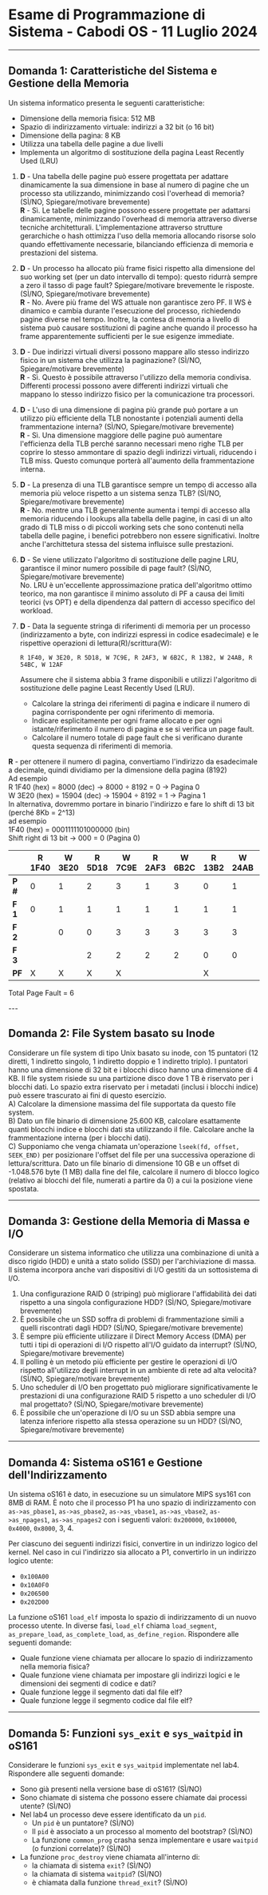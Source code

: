 # Esame di Programmazione di Sistema - Cabodi OS - 11 Luglio 2024
---

## Domanda 1: Caratteristiche del Sistema e Gestione della Memoria

Un sistema informatico presenta le seguenti caratteristiche:
* Dimensione della memoria fisica: 512 MB
* Spazio di indirizzamento virtuale: indirizzi a 32 bit (o 16 bit)
* Dimensione della pagina: 8 KB
* Utilizza una tabella delle pagine a due livelli
* Implementa un algoritmo di sostituzione della pagina Least Recently Used (LRU)

1.  **D** - Una tabella delle pagine può essere progettata per adattare dinamicamente la sua dimensione in base al numero di pagine che un processo sta utilizzando, minimizzando così l'overhead di memoria? (SÌ/NO, Spiegare/motivare brevemente)
<br>**R** - Sì. Le tabelle delle pagine possono essere progettate per adattarsi dinamicamente, minimizzando l'overhead di memoria attraverso diverse tecniche architetturali. L'implementazione attraverso strutture gerarchiche o hash ottimizza 
l'uso della memoria allocando risorse solo quando effettivamente necessarie, bilanciando efficienza di memoria e prestazioni del sistema.<br>
2.  **D** - Un processo ha allocato più frame fisici rispetto alla dimensione del suo working set (per un dato intervallo di tempo): questo ridurrà sempre a zero il tasso di page fault? Spiegare/motivare brevemente le risposte. (SÌ/NO, Spiegare/motivare brevemente)<br>
**R** - No. Avere più frame del WS attuale non garantisce zero PF. Il WS è dinamico e cambia durante l'esecuzione del processo, richiedendo pagine diverse nel tempo. Inoltre, la contesa di memoria a livello di sistema può causare sostituzioni di pagine anche quando
il processo ha frame apparentemente sufficienti per le sue esigenze immediate.<br>
3.  **D** - Due indirizzi virtuali diversi possono mappare allo stesso indirizzo fisico in un sistema che utilizza la paginazione? (SÌ/NO, Spiegare/motivare brevemente)<br>
**R** - Sì. Questo è possibile attraverso l'utilizzo della memoria condivisa. Differenti processi possono avere differenti indirizzi virtuali che mappano lo stesso indirizzo fisico per la comunicazione tra processori.<br>
4.  **D** - L'uso di una dimensione di pagina più grande può portare a un utilizzo più efficiente della TLB nonostante i potenziali aumenti della frammentazione interna? (SÌ/NO, Spiegare/motivare brevemente)<br>
**R** - Sì. Una dimensione maggiore delle pagine può aumentare l'efficienza della TLB perché saranno necessari meno righe TLB per coprire lo stesso ammontare di spazio degli indirizzi virtuali, riducendo i TLB miss. Questo comunque porterà all'aumento della frammentazione interna.<br>
5.  **D** - La presenza di una TLB garantisce sempre un tempo di accesso alla memoria più veloce rispetto a un sistema senza TLB? (SÌ/NO, Spiegare/motivare brevemente)<br>
**R** - No. mentre una TLB generalmente aumenta i tempi di accesso alla memoria riducendo i lookups alla tabella delle pagine, in casi di un alto grado di TLB miss o di piccoli working sets che sono contenuti nella tabella delle pagine, i benefici potrebbero non essere significativi. 
Inoltre anche l'archittetura stessa del sistema influisce sulle prestazioni.<br>
6.  **D** - Se viene utilizzato l'algoritmo di sostituzione delle pagine LRU, garantisce il minor numero possibile di page fault? (SÌ/NO, Spiegare/motivare brevemente)<br>
No. LRU è un'eccellente approssimazione pratica dell'algoritmo ottimo teorico, ma non garantisce il minimo assoluto di PF a causa dei limiti teorici (vs OPT) e della dipendenza dal pattern di accesso specifico del workload.
7.  **D** - Data la seguente stringa di riferimenti di memoria per un processo (indirizzamento a byte, con indirizzi espressi in codice esadecimale) e le rispettive operazioni di lettura(R)/scrittura(W):

    `R 1F40, W 3E20, R 5D18, W 7C9E, R 2AF3, W 6B2C, R 13B2, W 24AB, R 54BC, W 12AF`

    Assumere che il sistema abbia 3 frame disponibili e utilizzi l'algoritmo di sostituzione delle pagine Least Recently Used (LRU).
    * Calcolare la stringa dei riferimenti di pagina e indicare il numero di pagina corrispondente per ogni riferimento di memoria.
    * Indicare esplicitamente per ogni frame allocato e per ogni istante/riferimento il numero di pagina e se si verifica un page fault.
    * Calcolare il numero totale di page fault che si verificano durante questa sequenza di riferimenti di memoria.

**R** - per ottenere il numero di pagina, convertiamo l'indirizzo da esadecimale a decimale, quindi dividiamo per la dimensione della pagina (8192)<br>
Ad esempio <br>R 1F40 (hex) = 8000 (dec) → 8000 ÷ 8192 = 0 → Pagina 0 <br>
W 3E20 (hex) = 15904 (dec) → 15904 ÷ 8192 = 1 → Pagina 1<br>
In alternativa, dovremmo portare in binario l'indirizzo e fare lo shift di 13 bit (perché 8Kb = 2^13) <br>
ad esempio <br>
1F40 (hex) = 0001111101000000 (bin) <br>
Shift right di 13 bit → 000 = 0 (Pagina 0) <br>
<table>
  <thead>
    <tr>
      <th></th>
      <th>R 1F40</th>
      <th>W 3E20</th>
      <th>R 5D18</th>
      <th>W 7C9E</th>
      <th>R 2AF3</th>
      <th>W 6B2C</th>
      <th>R 13B2</th>
      <th>W 24AB</th>
      <th>R 54BC</th>
      <th>W 12AF</th>
    </tr>
  </thead>
  <tbody>
    <tr>
      <td><b>P #</b></td>
      <td>0</td>
      <td>1</td>
      <td>2</td>
      <td>3</td>
      <td>1</td>
      <td>3</td>
      <td>0</td>
      <td>1</td>
      <td>2</td>
      <td>0</td>
    </tr>
    <tr>
      <td><b>F 1</b></td>
      <td>0</td>
      <td>1</td>
      <td>1</td>
      <td>1</td>
      <td>1</td>
      <td>1</td>
      <td>1</td>
      <td>1</td>
      <td>1</td>
      <td>1</td>
    </tr>
    <tr>
      <td><b>F 2</b></td>
      <td></td>
      <td>0</td>
      <td>0</td>
      <td>3</td>
      <td>3</td>
      <td>3</td>
      <td>3</td>
      <td>3</td>
      <td>2</td>
      <td>2</td>
    </tr>
    <tr>
      <td><b>F 3</b></td>
      <td></td>
      <td></td>
      <td>2</td>
      <td>2</td>
      <td>2</td>
      <td>2</td>
      <td>0</td>
      <td>0</td>
      <td>0</td>
      <td>0</td>
    </tr>
    <tr>
      <td><b>PF</b></td>
      <td>X</td>
      <td>X</td>
      <td>X</td>
      <td>X</td>
      <td></td>
      <td></td>
      <td>X</td>
      <td></td>
      <td>X</td>
      <td></td>
    </tr>
  </tbody>
</table>
<p>Total Page Fault = 6</p> 
---

## Domanda 2: File System basato su Inode

Considerare un file system di tipo Unix basato su inode, con 15 puntatori (12 diretti, 1 indiretto singolo, 1 indiretto doppio e 1 indiretto triplo). I puntatori hanno una dimensione di 32 bit e i blocchi disco hanno una dimensione di 4 KB. Il file system risiede su una partizione disco dove 1 TB è riservato per i blocchi dati. Lo spazio extra riservato per i metadati (inclusi i blocchi indice) può essere trascurato ai fini di questo esercizio.
<br>
A) Calcolare la dimensione massima del file supportata da questo file system.<br>
B) Dato un file binario di dimensione 25.600 KB, calcolare esattamente quanti blocchi indice e blocchi dati sta utilizzando il file. Calcolare anche la frammentazione interna (per i blocchi dati).<br>
C) Supponiamo che venga chiamata un'operazione `lseek(fd, offset, SEEK_END)` per posizionare l'offset del file per una successiva operazione di lettura/scrittura. Dato un file binario di dimensione 10 GB e un offset di -1.048.576 byte (1 MB) dalla fine del file, calcolare il numero di blocco logico (relativo ai blocchi del file, numerati a partire da 0) a cui la posizione viene spostata.<br>

---

## Domanda 3: Gestione della Memoria di Massa e I/O

Considerare un sistema informatico che utilizza una combinazione di unità a disco rigido (HDD) e unità a stato solido (SSD) per l'archiviazione di massa. Il sistema incorpora anche vari dispositivi di I/O gestiti da un sottosistema di I/O.

1.  Una configurazione RAID 0 (striping) può migliorare l'affidabilità dei dati rispetto a una singola configurazione HDD? (SÌ/NO, Spiegare/motivare brevemente)
2.  È possibile che un SSD soffra di problemi di frammentazione simili a quelli riscontrati dagli HDD? (SÌ/NO, Spiegare/motivare brevemente)
3.  È sempre più efficiente utilizzare il Direct Memory Access (DMA) per tutti i tipi di operazioni di I/O rispetto all'I/O guidato da interrupt? (SÌ/NO, Spiegare/motivare brevemente)
4.  Il polling è un metodo più efficiente per gestire le operazioni di I/O rispetto all'utilizzo degli interrupt in un ambiente di rete ad alta velocità? (SÌ/NO, Spiegare/motivare brevemente)
5.  Uno scheduler di I/O ben progettato può migliorare significativamente le prestazioni di una configurazione RAID 5 rispetto a uno scheduler di I/O mal progettato? (SÌ/NO, Spiegare/motivare brevemente)
6.  È possibile che un'operazione di I/O su un SSD abbia sempre una latenza inferiore rispetto alla stessa operazione su un HDD? (SÌ/NO, Spiegare/motivare brevemente)

---

## Domanda 4: Sistema oS161 e Gestione dell'Indirizzamento

Un sistema oS161 è dato, in esecuzione su un simulatore MIPS sys161 con 8MB di RAM. È noto che il processo P1 ha uno spazio di indirizzamento con `as->as_pbase1`, `as->as_pbase2`, `as->as_vbase1`, `as->as_vbase2`, `as->as_npages1`, `as->as_npages2` con i seguenti valori: `0x200000`, `0x100000`, `0x4000`, `0x8000`, 3, 4.

Per ciascuno dei seguenti indirizzi fisici, convertire in un indirizzo logico del kernel. Nel caso in cui l'indirizzo sia allocato a P1, convertirlo in un indirizzo logico utente:
* `0x100A00`
* `0x10A0F0`
* `0x206500`
* `0x202D00`

La funzione oS161 `load_elf` imposta lo spazio di indirizzamento di un nuovo processo utente. In diverse fasi, `load_elf` chiama `load_segment`, `as_prepare_load`, `as_complete_load`, `as_define_region`. Rispondere alle seguenti domande:
* Quale funzione viene chiamata per allocare lo spazio di indirizzamento nella memoria fisica?
* Quale funzione viene chiamata per impostare gli indirizzi logici e le dimensioni dei segmenti di codice e dati?
* Quale funzione legge il segmento dati dal file elf?
* Quale funzione legge il segmento codice dal file elf?

---

## Domanda 5: Funzioni `sys_exit` e `sys_waitpid` in oS161

Considerare le funzioni `sys_exit` e `sys_waitpid` implementate nel lab4. Rispondere alle seguenti domande:

* Sono già presenti nella versione base di oS161? (SÌ/NO)
* Sono chiamate di sistema che possono essere chiamate dai processi utente? (SÌ/NO)
* Nel lab4 un processo deve essere identificato da un `pid`.
    * Un `pid` è un puntatore? (SÌ/NO)
    * Il `pid` è associato a un processo al momento del bootstrap? (SÌ/NO)
    * La funzione `common_prog` crasha senza implementare e usare `waitpid` (o funzioni correlate)? (SÌ/NO)
* La funzione `proc_destroy` viene chiamata all'interno di:
    * la chiamata di sistema `exit`? (SÌ/NO)
    * la chiamata di sistema `waitpid`? (SÌ/NO)
    * è chiamata dalla funzione `thread_exit`? (SÌ/NO)